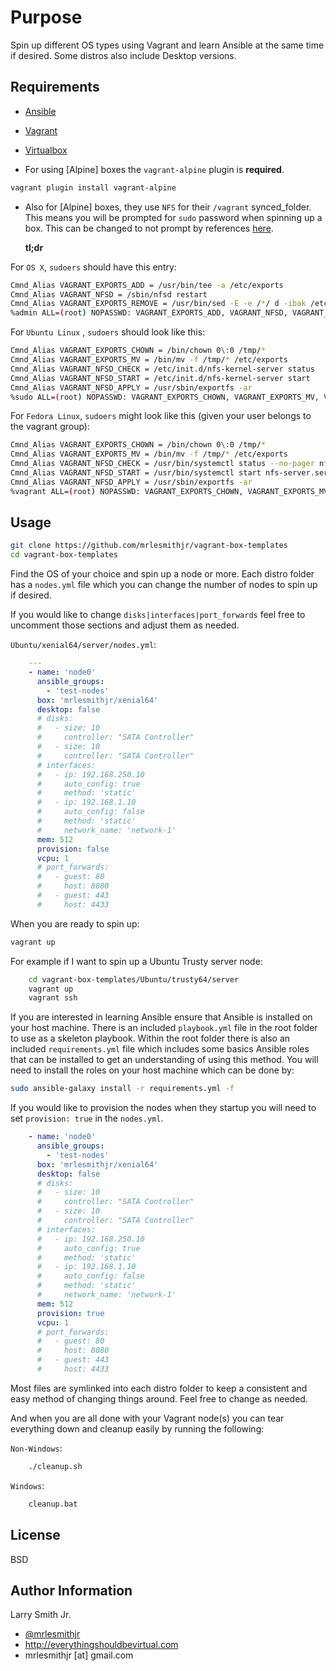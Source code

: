 # Purpose

Spin up different OS types using Vagrant and learn Ansible at the same time if
desired. Some distros also include Desktop versions.

## Requirements

-   [Ansible]
-   [Vagrant]
-   [Virtualbox]


-   For using [Alpine] boxes the `vagrant-alpine` plugin is **required**.

```bash
vagrant plugin install vagrant-alpine
```

-   Also for [Alpine] boxes, they use `NFS` for their `/vagrant` synced_folder.
    This means you will be prompted for `sudo` password when spinning up a box.
    This can be changed to not prompt by references
    [here](https://www.vagrantup.com/docs/synced-folders/nfs.html).

    **tl;dr**

For `OS X`, `sudoers` should have this entry:

```bash
Cmnd_Alias VAGRANT_EXPORTS_ADD = /usr/bin/tee -a /etc/exports
Cmnd_Alias VAGRANT_NFSD = /sbin/nfsd restart
Cmnd_Alias VAGRANT_EXPORTS_REMOVE = /usr/bin/sed -E -e /*/ d -ibak /etc/exports
%admin ALL=(root) NOPASSWD: VAGRANT_EXPORTS_ADD, VAGRANT_NFSD, VAGRANT_EXPORTS_REMOVE
```

For `Ubuntu Linux` , `sudoers` should look like this:

```bash
Cmnd_Alias VAGRANT_EXPORTS_CHOWN = /bin/chown 0\:0 /tmp/*
Cmnd_Alias VAGRANT_EXPORTS_MV = /bin/mv -f /tmp/* /etc/exports
Cmnd_Alias VAGRANT_NFSD_CHECK = /etc/init.d/nfs-kernel-server status
Cmnd_Alias VAGRANT_NFSD_START = /etc/init.d/nfs-kernel-server start
Cmnd_Alias VAGRANT_NFSD_APPLY = /usr/sbin/exportfs -ar
%sudo ALL=(root) NOPASSWD: VAGRANT_EXPORTS_CHOWN, VAGRANT_EXPORTS_MV, VAGRANT_NFSD_CHECK, VAGRANT_NFSD_START, VAGRANT_NFSD_APPLY
```

For `Fedora Linux`, `sudoers` might look like this (given your user belongs to the vagrant group):

```bash
Cmnd_Alias VAGRANT_EXPORTS_CHOWN = /bin/chown 0\:0 /tmp/*
Cmnd_Alias VAGRANT_EXPORTS_MV = /bin/mv -f /tmp/* /etc/exports
Cmnd_Alias VAGRANT_NFSD_CHECK = /usr/bin/systemctl status --no-pager nfs-server.service
Cmnd_Alias VAGRANT_NFSD_START = /usr/bin/systemctl start nfs-server.service
Cmnd_Alias VAGRANT_NFSD_APPLY = /usr/sbin/exportfs -ar
%vagrant ALL=(root) NOPASSWD: VAGRANT_EXPORTS_CHOWN, VAGRANT_EXPORTS_MV, VAGRANT_NFSD_CHECK, VAGRANT_NFSD_START, VAGRANT_NFSD_APPLY
```

## Usage

```bash
git clone https://github.com/mrlesmithjr/vagrant-box-templates
cd vagrant-box-templates
```

Find the OS of your choice and spin up a node or more.
Each distro folder has a `nodes.yml` file which you can change the number of
nodes to spin up if desired.

If you would like to change `disks|interfaces|port_forwards` feel free to
uncomment those sections and adjust them as needed.

`Ubuntu/xenial64/server/nodes.yml`:

```yaml
    ---
    - name: 'node0'
      ansible_groups:
        - 'test-nodes'
      box: 'mrlesmithjr/xenial64'
      desktop: false
      # disks:
      #   - size: 10
      #     controller: "SATA Controller"
      #   - size: 10
      #     controller: "SATA Controller"
      # interfaces:
      #   - ip: 192.168.250.10
      #     auto_config: true
      #     method: 'static'
      #   - ip: 192.168.1.10
      #     auto_config: false
      #     method: 'static'
      #     network_name: 'network-1'
      mem: 512
      provision: false
      vcpu: 1
      # port_forwards:
      #   - guest: 80
      #     host: 8080
      #   - guest: 443
      #     host: 4433
```

When you are ready to spin up:

```bash
vagrant up
```

For example if I want to spin up a Ubuntu Trusty server node:

```bash
    cd vagrant-box-templates/Ubuntu/trusty64/server
    vagrant up
    vagrant ssh
```

If you are interested in learning Ansible ensure that Ansible is installed on
your host machine. There is an included `playbook.yml` file in the root folder
to use as a skeleton playbook. Within the root folder there is also an
included `requirements.yml` file which includes some basics Ansible roles that
can be installed to get an understanding of using this method. You will need to
install the roles on your host machine which can be done by:

```bash
sudo ansible-galaxy install -r requirements.yml -f
```

If you would like to provision the nodes when they startup you will need to
set `provision: true` in the `nodes.yml`.

```yaml
    - name: 'node0'
      ansible_groups:
        - 'test-nodes'
      box: 'mrlesmithjr/xenial64'
      desktop: false
      # disks:
      #   - size: 10
      #     controller: "SATA Controller"
      #   - size: 10
      #     controller: "SATA Controller"
      # interfaces:
      #   - ip: 192.168.250.10
      #     auto_config: true
      #     method: 'static'
      #   - ip: 192.168.1.10
      #     auto_config: false
      #     method: 'static'
      #     network_name: 'network-1'
      mem: 512
      provision: true
      vcpu: 1
      # port_forwards:
      #   - guest: 80
      #     host: 8080
      #   - guest: 443
      #     host: 4433
```

Most files are symlinked into each distro folder to keep a consistent and easy
method of changing things around. Feel free to change as needed.

And when you are all done with your Vagrant node(s) you can tear everything down
and cleanup easily by running the following:

`Non-Windows`:

```bash
    ./cleanup.sh
```

`Windows`:

```bat
    cleanup.bat
```

## License

BSD

## Author Information

Larry Smith Jr.

-   [@mrlesmithjr]
-   <http://everythingshouldbevirtual.com>
-   mrlesmithjr [at] gmail.com

[@mrlesmithjr]: https://www.twitter.com/mrlesmithjr

[ansible]: https://www.ansible.com

[vagrant]: https://www.vagrantup.com/

[virtualbox]: https://www.virtualbox.org/
